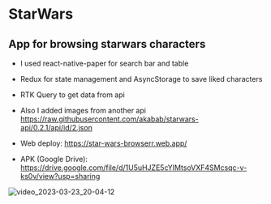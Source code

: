 # StarWars
## App for browsing starwars characters

- I used react-native-paper for search bar and table
- Redux for state management and AsyncStorage to save liked characters
- RTK Query to get data from api

- Also I added images from another api <https://raw.githubusercontent.com/akabab/starwars-api/0.2.1/api/id/2.json>

- Web deploy: <https://star-wars-browserr.web.app/>
- APK (Google Drive): <https://drive.google.com/file/d/1U5uHJZE5cYIMtsoVXF4SMcsqc-v-ks0v/view?usp=sharing>

![video_2023-03-23_20-04-12](https://user-images.githubusercontent.com/83612717/227304779-ccf493a7-b56e-4b97-b7da-3517d11b57bc.gif)
